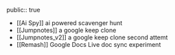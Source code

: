 public:: true

- [[Ai Spy]] ai powered scavenger hunt
- [[Jumpnotes]] a google keep clone
- [[Jumpnotes_v2]] a google keep clone second attemt
- [[Remash]] Google Docs Live doc sync experiment